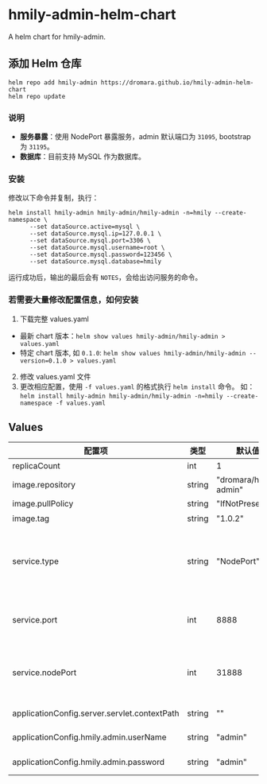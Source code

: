 # hmily-admin-helm-chart

A helm chart for hmily-admin.

## 添加 Helm 仓库

```shell
helm repo add hmily-admin https://dromara.github.io/hmily-admin-helm-chart
helm repo update
```

### 说明

* **服务暴露**：使用 NodePort 暴露服务，admin 默认端口为 `31095`, bootstrap 为 `31195`。
* **数据库**：目前支持 MySQL 作为数据库。

### 安装

修改以下命令并复制，执行：

```shell
helm install hmily-admin hmily-admin/hmily-admin -n=hmily --create-namespace \
      --set dataSource.active=mysql \
      --set dataSource.mysql.ip=127.0.0.1 \
      --set dataSource.mysql.port=3306 \
      --set dataSource.mysql.username=root \
      --set dataSource.mysql.password=123456 \
      --set dataSource.mysql.database=hmily
```

运行成功后，输出的最后会有 `NOTES`，会给出访问服务的命令。

### 若需要大量修改配置信息，如何安装

1. 下载完整 values.yaml
* 最新 chart 版本：`helm show values hmily-admin/hmily-admin > values.yaml`
* 特定 chart 版本, 如 `0.1.0`: `helm show values hmily-admin/hmily-admin --version=0.1.0 > values.yaml`
2. 修改 values.yaml 文件
3. 更改相应配置，使用 `-f values.yaml` 的格式执行 `helm install` 命令。
   如：`helm install hmily-admin hmily-admin/hmily-admin -n=hmily --create-namespace -f values.yaml`

## Values

| 配置项                                        | 类型    | 默认值                 | 描述                                                           |
|----------------------------------------------|--------|-----------------------|---------------------------------------------------------------|
| replicaCount                                 | int    | 1                     | 副本数量                                                       |
| image.repository                             | string | "dromara/hmily-admin" | 镜像地址                                                       |
| image.pullPolicy                             | string | "IfNotPresent"        | 镜像拉取策略                                                    |
| image.tag                                    | string | "1.0.2"               | 镜像版本                                                       |
| service.type                                 | string | "NodePort"            | Kubernetes Service 类型，支持 NodePort，ClusterIP，LoadBalancer |
| service.port                                 | int    | 8888                  | Kubernetes Service 端口(K8s Service内部使用）                   |
| service.nodePort                             | int    | 31888                 | hmily-admin 服务端口（需设置service.type 为 NodePort）           |
| applicationConfig.server.servlet.contextPath | string | ""                    | hmily-admin contextPath                                       |
| applicationConfig.hmily.admin.userName       | string | "admin"               | hmily-admin 默认用户名                                          |
| applicationConfig.hmily.admin.password       | string | "admin"               | hmily-admin 默认密码                                           |


